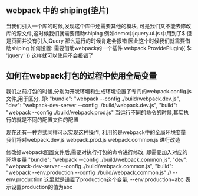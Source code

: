 ## webpack 中的 shiping(垫片)
当我们引入一个库的时候,发现这个库中还需要其他的模块, 可是我们又不能去修改库的源文件,这时候我们就需要借助shiping 例如demo中jquery.ui.js 中用到了$ 但是页面并没有引入jQuery 那么运行的时候肯定会报错
因此这个时候我们就需要借助shiping
如何设置: 需要借助webpack的一个插件 webpack.ProvidePlugin({ $: 'jquery' }) 这样就可以使用不会报错了

## 如何在webpack打包的过程中使用全局变量
我们之前打包的时候,分别为开发环境和生成环境设置了专门的webpack.config.js文件,用于区分, 即:
"bundle": "webpack --config ./build/webpack.dev.js",
"dev": "webpack-dev-server --config ./build/webpack.dev.js",
"build": "webpack --config ./build/webpack.prod.js"
当运行不同的命令的时候,其实执行的就是不同的配置文件的配置

现在还有一种方式同样可以实现这种操作, 利用的是webpack中的全局环境变量
我们将对webpack.dev.js webpack.prod.js webpack.common.js 进行改造

修改好webpack配置文件后,需要对执行打包的命令进行修改, 即需要加入对应的环境变量
    "bundle": "webpack --config ./build/webpack.common.js",
    "dev": "webpack-dev-server --config ./build/webpack.common.js",
    "build": "webpack --env.production --config ./build/webpack.common.js"  // --env.production 这里就是设置了production这个变量, --env.production=abc 表示设置production的值为abc


